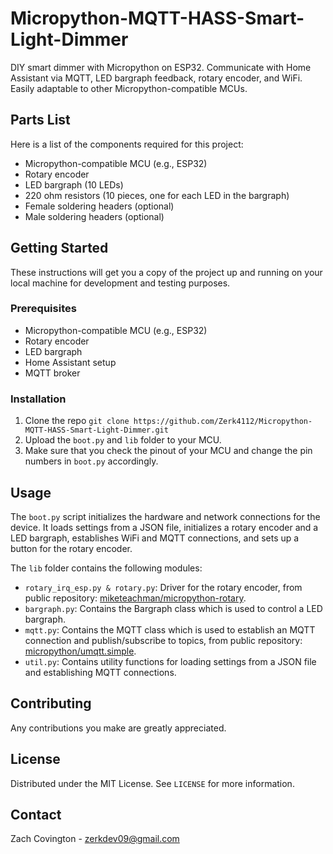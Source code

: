# Micropython-MQTT-HASS-Smart-Light-Dimmer

DIY smart dimmer with Micropython on ESP32. Communicate with Home Assistant via MQTT, LED bargraph feedback, rotary encoder, and WiFi. Easily adaptable to other Micropython-compatible MCUs.

## Parts List

Here is a list of the components required for this project:

- Micropython-compatible MCU (e.g., ESP32)
- Rotary encoder
- LED bargraph (10 LEDs)
- 220 ohm resistors (10 pieces, one for each LED in the bargraph)
- Female soldering headers (optional)
- Male soldering headers (optional)

## Getting Started

These instructions will get you a copy of the project up and running on your local machine for development and testing purposes.

### Prerequisites

- Micropython-compatible MCU (e.g., ESP32)
- Rotary encoder
- LED bargraph
- Home Assistant setup
- MQTT broker

### Installation

1. Clone the repo ```git clone https://github.com/Zerk4112/Micropython-MQTT-HASS-Smart-Light-Dimmer.git```
2. Upload the `boot.py` and `lib` folder to your MCU.
3. Make sure that you check the pinout of your MCU and change the pin numbers in `boot.py` accordingly.

## Usage

The `boot.py` script initializes the hardware and network connections for the device. It loads settings from a JSON file, initializes a rotary encoder and a LED bargraph, establishes WiFi and MQTT connections, and sets up a button for the rotary encoder.

The `lib` folder contains the following modules:

- `rotary_irq_esp.py & rotary.py`: Driver for the rotary encoder, from public repository: [miketeachman/micropython-rotary](https://github.com/miketeachman/micropython-rotary).
- `bargraph.py`: Contains the Bargraph class which is used to control a LED bargraph.
- `mqtt.py`: Contains the MQTT class which is used to establish an MQTT connection and publish/subscribe to topics, from public repository: [micropython/umqtt.simple](https://github.com/micropython/micropython-lib/tree/master/micropython/umqtt.simple).
- `util.py`: Contains utility functions for loading settings from a JSON file and establishing MQTT connections.

## Contributing

Any contributions you make are greatly appreciated.

## License

Distributed under the MIT License. See `LICENSE` for more information.

## Contact

Zach Covington - zerkdev09@gmail.com
